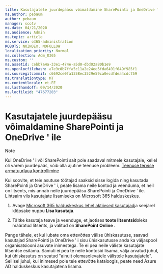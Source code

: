 ```yaml
---
title: Kasutajatele juurdepääsu võimaldamine SharePointi ja OneDrive ' ile
ms.author: pebaum
author: pebaum
manager: scotv
ms.date: 04/21/2020
ms.audience: Admin
ms.topic: article
ms.service: o365-administration
ROBOTS: NOINDEX, NOFOLLOW
localization_priority: Normal
ms.collection: Adm_O365
ms.custom: ''
ms.assetid: cebb7a4a-33e1-474e-a5d0-dbd02a80b1e9
ms.openlocfilehash: a7e9c0b7ffa5c11a2e24ee5fda6491f049f985f1
ms.sourcegitcommit: c6692ce0fa1358ec3529e59ca0ecdfdea4cdc759
ms.translationtype: MT
ms.contentlocale: et-EE
ms.lasthandoff: 09/14/2020
ms.locfileid: "47677203"
---
```

# <a name="give-users-access-to-sharepoint-and-onedrive"></a>Kasutajatele juurdepääsu võimaldamine SharePointi ja OneDrive ' ile

> [!NOTE]
> Kui OneDrive ' i või SharePointi sait pole saadaval mitmele kasutajale, kellel oli varem juurdepääs, võib olla ajutine teenuse probleem. [Teenuse tervise armatuurlaua kontrollimine](https://portal.office.com/adminportal/home#/servicehealth)
  
Kui soovite, et teie asutuse töötajad saaksid sisse logida ning kasutada SharePointi ja OneDrive ' i, peate lisama neile kontod ja veenduma, et neil on litsents, mis annab neile juurdepääsu SharePointi ja OneDrive ' ile. Lihtsaim viis kasutajate lisamiseks on Microsoft 365 halduskeskus.
  
1. Avage [Microsoft 365 halduskeskus lehel aktiivsed kasutajad](https://portal.office.com/adminportal/home#/users)ja seejärel klõpsake nuppu **Lisa kasutaja**.
    
2. Täitke kasutaja teave ja veenduge, et jaotises **toote litsentsid**oleks määratud litsents, ja valitud on **SharePoint Online** . 
    
Pange tähele, et kui lubate oma ettevõttes välise ühiskasutuse, saavad kasutajad SharePointi ja OneDrive ' i sisu ühiskasutusse anda ka väljaspool organisatsiooni asuvate inimestega. Te ei pea neile väliste kasutajate litsentse esitama. Samuti ei pea te neile kontosid lisama, välja arvatud juhul, kui ühiskasutus on seatud "ainult olemasolevatele välistele kasutajatele". Sellisel juhul, kui inimesed pole teie ettevõtte kataloogis, peate need Azure AD halduskeskus kasutajatena lisama.
  

